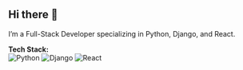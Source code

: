 ## Hi there 👋

I’m a Full-Stack Developer specializing in Python, Django, and React.

**Tech Stack:**  
![Python](https://img.shields.io/badge/Python-3776AB?logo=python&logoColor=white)
![Django](https://img.shields.io/badge/Django-092E20?logo=django&logoColor=white)
![React](https://img.shields.io/badge/React-20232A?logo=react&logoColor=61DAFB)
